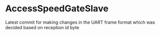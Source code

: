 # AccessSpeedGateSlave

Latest commit for making changes in the UART frame format which was decided based on reception id byte